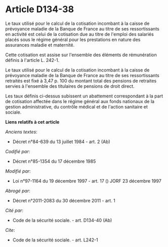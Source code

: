 # Article D134-38

Le taux utilisé pour le calcul de la cotisation incombant à la caisse de prévoyance maladie de la Banque de France au titre
de ses ressortissants en activité est celui de la cotisation due au titre de l'emploi des salariés placés sous le régime
général pour les prestations en nature des assurances maladie et maternité. 

Cette cotisation est assise sur l'ensemble des éléments de rémunération définis à l'article L. 242-1. 

Le taux utilisé pour le calcul de la cotisation incombant à la caisse de prévoyance maladie de la Banque de France au titre
de ses ressortissants retraités est fixé à 3,47 p. 100 du montant total des pensions de retraites servies à l'ensemble des
titulaires de pensions de droit direct. 

Les taux définis ci-dessus subissent un abattement correspondant à la part de cotisation affectée dans le régime général aux
fonds nationaux de la gestion administrative, du contrôle médical et de l'action sanitaire et sociale.

**Liens relatifs à cet article**

_Anciens textes_:

  - Décret n°84-639 du 13 juillet 1984 - art. 2 (Ab)

_Codifié par_:

  - Décret n°85-1354 du 17 décembre 1985

_Modifié par_:

  - Loi n°97-1164 du 19 décembre 1997 - art. 17 () JORF 23 décembre 1997

_Abrogé par_:

  - Décret n°2011-2083 du 30 décembre 2011 - art. 1

_Cité par_:

  - Code de la sécurité sociale. - art. D134-40 (Ab)

_Cite_:

  - Code de la sécurité sociale. - art. L242-1
